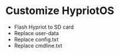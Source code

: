 
# Customize HypriotOS

- Flash Hypriot to SD card
- Replace user-data
- Replace config.txt
- Replace cmdline.txt